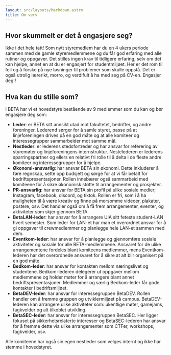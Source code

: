 ```yaml
---
layout: src/layouts/Markdown.astro
title: Om verv
---
```


## Hvor skummelt er det å engasjere seg?

Ikke i det hele tatt! Som nytt styremedlem har du en 4 ukers periode sammen med de gamle styremedlemmene og du får god erfaring med alle rutiner og oppgaver. Det stilles ingen krav til tidligere erfaring, selv om det kan hjelpe, annet en at du er engasjert for studentmiljøet. Her er det rom til feil og å forske på nye løsninger til problemer som skulle oppstå. Det er også utrolig lærerikt, morro, og verdifult å ha med seg på CV-en. Engasjer deg!!

## Hva kan du stille som?

I BETA har vi et hovedstyre bestående av 9 medlemmer som du kan og bør engasjere deg som:
- **Leder**: er BETA sitt annsikt utad mot fakultetet, bedrifter, og andre foreninger. Lederend sørger for å samle styret, passe på at linjeforeningen drives på en god måte og at alle komiteer og interessegrupper sammarbeider mot samme mål.
- **Nestleder**: er lederens stedsfortreder og har ansvar for referering av styremøter og linjeforeningens internstruktur. Nestelederen er lederens sparringspartner og ellers en relativt fri rolle til å delta i de fleste andre komiteer og interessegrupper for å hjelpe.
- **Økonomi-ansvarlig**: har ansvar BETA sin økonomi. Dette inkluderer å føre regnskap, sette opp budsjett og sørge for at vi får betalt for bedriftspresentasjoner. Rollen innebærer også sammarbeid med komiteene for å sikre økonomisk støtte til arrangementer og prosjekter.
- **PR-ansvarlig**: har ansvar for BETA sin profil på ulike sosiale medier; Instagram, facebook, discord, og tiktok. Rollen er fri, som i å ha muligheten til å være kreativ og finne på morsomme videoer, plakater, postere, osv. Det handler også om å få frem arrangementer, eventer, og aktiviteter som skjer gjennom BETA.
- **BetaLAN-leder**: har ansvar for å arrangere UiA sitt feteste student-LAN hvert semester. Som leder for LAN-et har man et overordnet ansvar for å gi oppgaver til crewmedlemmer og planlegge hele LAN-et sammen med dem.
- **Eventkom-leder**: har ansvar for å planlegge og gjennomføre sosiale aktiviteter og sosiale for alle BETA-medlemmene. Ansvaret for de ulike arrangementene fordeles blant komiteens medlemmer, mens Eventkom-lederen har det overordnede ansvaret for å sikre at alt blir organisert på en god måte.
- **Bedkom-leder**: har ansvar for kontakten mellom næringslivet og studentene. Bedkom-lederen delegerer ut oppgaver mellom medlemmene og holder møter for å arrangere blant annet bedriftspresentasjoner. Medlemmer og særlig Bedkom-leder får gode kontakter i bedriftsmiljøet.
- **BetaDEV-leder**: har ansvar for interessegruppen BetaDEV. Rollen handler om å fremme gruppen og utviklermiljøet på campus. BetaDEV-lederen kan arrangere ulike aktiviteter som: ukentlige møter, gamejams, fagkvelder og alt tilkoblet utvikling.
- **BetaSEC-leder**: har ansvar for interessegruppen BetaSEC. Her ligger fokuset på sikkerhetsrelaterte interesser og BetaSEC-lederen har ansvar for å fremme dette via ulike arrangementer som CTFer, workshops, fagkvelder, osv.

Alle komiteene har også sin egen nestleder som velges internt og ikke har stemme i hovedstyret.

